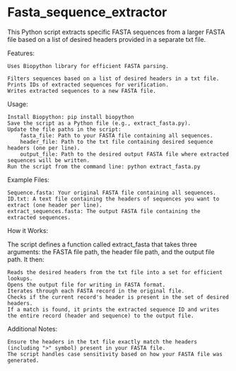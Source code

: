 # Fasta_sequence_extractor
This Python script extracts specific FASTA sequences from a larger FASTA file based on a list of desired headers provided in a separate txt file.

Features:

    Uses Biopython library for efficient FASTA parsing.

    Filters sequences based on a list of desired headers in a txt file.
    Prints IDs of extracted sequences for verification.
    Writes extracted sequences to a new FASTA file.

Usage:

    Install Biopython: pip install biopython
    Save the script as a Python file (e.g., extract_fasta.py).
    Update the file paths in the script:
        fasta_file: Path to your FASTA file containing all sequences.
        header_file: Path to the txt file containing desired sequence headers (one per line).
        output_file: Path to the desired output FASTA file where extracted sequences will be written.
    Run the script from the command line: python extract_fasta.py

Example Files:

    Sequence.fasta: Your original FASTA file containing all sequences.
    ID.txt: A text file containing the headers of sequences you want to extract (one header per line).
    extract_sequences.fasta: The output FASTA file containing the extracted sequences.

How it Works:

The script defines a function called extract_fasta that takes three arguments: the FASTA file path, the header file path, and the output file path. It then:

    Reads the desired headers from the txt file into a set for efficient lookups.
    Opens the output file for writing in FASTA format.
    Iterates through each FASTA record in the original file.
    Checks if the current record's header is present in the set of desired headers.
    If a match is found, it prints the extracted sequence ID and writes the entire record (header and sequence) to the output file.

Additional Notes:

    Ensure the headers in the txt file exactly match the headers (including ">" symbol) present in your FASTA file.
    The script handles case sensitivity based on how your FASTA file was generated.
